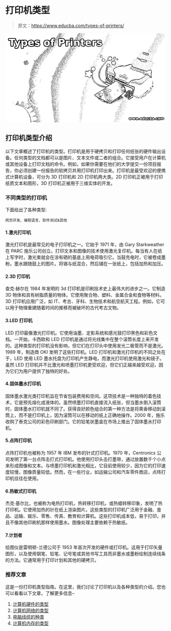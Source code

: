 # 打印机类型

> 原文：<https://www.educba.com/types-of-printers/>

![Types of Printers](img/0e019f82899e14a99edffca964dd29ef.png)



## 打印机类型介绍

以下文章概述了打印机的类型。打印机是用于硬拷贝和打印任何纸张的硬件输出设备。任何类型的文档都可以是图片、文本文件或二者的组合。它接受用户在计算机或其他设备上打印文档的命令。例如，如果你需要在他们的大学提交一份项目报告，你必须创建一份报告的软拷贝并用打印机打印出来。打印机是最受欢迎的便携式计算机设备，可分为 3D 打印机和 2D 打印机两大类。2D 打印机正被用于打印纸质文本和图形，3D 打印机正被用于三维实体的开发。

### 不同类型的打印机

下面给出了各种类型:

<small>网页开发、编程语言、软件测试&其他</small>

#### 1.激光打印机

激光打印机是最常见的电子打印机之一。它始于 1971 年，由 Gary Starkweather 在 PARC 施乐公司创立。打印文本和图像的技术使用激光复印机。每当有人在纸上写字时，激光束就会在涂有硒的基底上用电荷吸引它。当鼓充电时，它被卷成墨粉。墨水跟随鼓上的图片。将锡与纸混合，然后铺在一张纸上，包括加热和加压。

#### 2.3D 打印机

查克·赫尔在 1984 年发明的 3d 打印机是印刷技术史上最伟大的进步之一。它制造 3D 物体和具有树脂质量的物体。它使用聚合物、塑料、金属合金和食物等材料。3D 打印机应用广泛，如 IT、考古、牙科、生物技术和航空航天工程。例如，它可以用于物理重建随着时间的推移而被破坏的古代考古文物。

#### 3.LED 打印机

LED 打印最像激光打印机。它使用油墨、定影系统和感光鼓打印黑色和彩色文档。一开始，卡西欧和 LED 打印机是通过将光线集中在整个滚筒长度上来开发的。这种类型的打印机没有影响，但它们在打印头中使用发光二极管而不是激光。1989 年，制造商 OKI 发明了这些打印机。LED 打印机和激光打印机的不同之处在于，LED 使用 LED 墨水托盘为打印机产生静电，而激光打印机使用激光和镜子。虽然 LED 打印机并不比激光和喷墨打印机更受欢迎，但它们正越来越受欢迎，因为它们为用户提供了独特的好处。

#### 4.固体墨水打印机

固体墨水激光类打印机旨在节省包装费用和空间。这项技术是一种独特的着色技术，它是预先熔化成液体的。虽然喷墨打印机直接流入纸张，但当墨水倒入滚筒时，固体墨水打印机就不同了。获得良好颜色组合的第一种方法是将熏香移动到滚筒上，而不是打印机上，因为滚筒可以在移动的纸上正确地操作。2000 年，施乐收购了泰克公司的彩色印刷部门。它的铅笔状墨盒在市场上推出了固体墨水打印机。

#### 5.点阵打印机

点阵打印机也被称为 1957 年 IBM 发布的针式打印机。1970 年，Centronics 公司发明了第一台点阵击打式打印机。他使用打印头击打墨带，通过放置数千个小点来形成图像和文本。与喷墨打印机和激光相比，它目前使用较少，因为它的打印速度较慢，图像质量较低。然而，在一些行业，如运输公司和汽车零件商店，点阵打印机往往在使用。

#### 6.热敏式打印机

杰克·基尔比，也被称为电热打印机，热转移打印机，或热蜡转移印象，发明了热打印机。它使用加热的针在纸上渲染图片。这些类型的打印机广泛用于金融、食品、运输、娱乐、零售、传真、教育和计算机。这些打印机成本低，易于打印，并且不像其他印刷机那样使用墨水。图像处理主要依赖于热敏纸。

#### 7.计划者

绘图仪是雷明顿-兰德公司于 1953 年首次开发的硬件或打印机。这用于打印矢量图形，以及使用钢笔、铅笔、记号笔或其他书写工具而非墨水或墨粉绘制连续线条的方法。它通常用于打印计划和其他的硬拷贝。

### 推荐文章

这是一份打印机类型指南。在这里，我们讨论了打印机以及各种类型的介绍。您也可以看看以下文章，了解更多信息–

1.  [计算机硬件的类型](https://www.educba.com/types-of-computer-hardware/)
2.  [计算机网络的类型](https://www.educba.com/types-of-computer-network/)
3.  [电脑线缆的种类](https://www.educba.com/types-of-computer-cables/)
4.  [计算机内存的类型](https://www.educba.com/types-of-memory-in-computer/)





